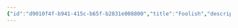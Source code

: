 ```yaml
---
{"id":"d9010f4f-b941-415c-b65f-b2831e008800","title":"Foolish","description":"Overview of Foolish Gifts tag.","publish":true,"date_created":"Thursday, April 11th 2024, 5:57:42 pm","date_modified":"Friday, October 4th 2024, 12:24:56 am","editing_lock":true,"live_preview":true,"cssclasses":["mado-heading"],"PassFrontmatter":true}
---
```


